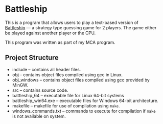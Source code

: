 Battleship
==========
This is a program that allows users to play a text-based version of [Battleship](https://en.wikipedia.org/wiki/Battleship_(game)#Description) — a strategy type guessing game for 2 players. The game either be played against another player or the CPU.

This program was written as part of my MCA program. 

Project Structure
-----------------
* include – contains all header files.
* obj – contains object files compiled using gcc in Linux.
* obj_windows – contains object files compiled using gcc provided by MinGW.
* src – contains source code.
* battleship_64 – executable file for Linux 64-bit systems
* battleship_win64.exe – executable files for Windows 64-bit architecture.
* makefile – makefile for use of compilation using `make`.
* windows_commands.txt – commands to execute for compilation if `make` is not available on system.